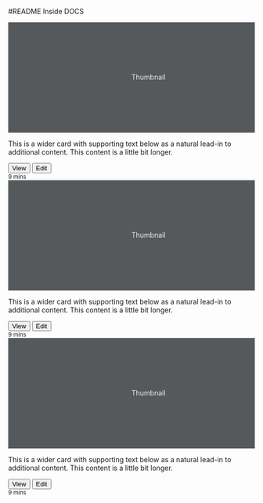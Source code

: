 #README Inside DOCS
<link href="/docs/4.4/dist/css/bootstrap.min.css" rel="stylesheet">
<div class="row">
        <div class="col-md-4">
          <div class="card mb-4 shadow-sm">
            <svg class="bd-placeholder-img card-img-top" width="100%" height="225" xmlns="http://www.w3.org/2000/svg" preserveAspectRatio="xMidYMid slice" focusable="false" role="img" aria-label="Placeholder: Thumbnail"><title>Placeholder</title><rect width="100%" height="100%" fill="#55595c"></rect><text x="50%" y="50%" fill="#eceeef" dy=".3em">Thumbnail</text></svg>
            <div class="card-body">
              <p class="card-text">This is a wider card with supporting text below as a natural lead-in to additional content. This content is a little bit longer.</p>
              <div class="d-flex justify-content-between align-items-center">
                <div class="btn-group">
                  <button type="button" class="btn btn-sm btn-outline-secondary">View</button>
                  <button type="button" class="btn btn-sm btn-outline-secondary">Edit</button>
                </div>
                <small class="text-muted">9 mins</small>
              </div>
            </div>
          </div>
        </div>
        <div class="col-md-4">
          <div class="card mb-4 shadow-sm">
            <svg class="bd-placeholder-img card-img-top" width="100%" height="225" xmlns="http://www.w3.org/2000/svg" preserveAspectRatio="xMidYMid slice" focusable="false" role="img" aria-label="Placeholder: Thumbnail"><title>Placeholder</title><rect width="100%" height="100%" fill="#55595c"></rect><text x="50%" y="50%" fill="#eceeef" dy=".3em">Thumbnail</text></svg>
            <div class="card-body">
              <p class="card-text">This is a wider card with supporting text below as a natural lead-in to additional content. This content is a little bit longer.</p>
              <div class="d-flex justify-content-between align-items-center">
                <div class="btn-group">
                  <button type="button" class="btn btn-sm btn-outline-secondary">View</button>
                  <button type="button" class="btn btn-sm btn-outline-secondary">Edit</button>
                </div>
                <small class="text-muted">9 mins</small>
              </div>
            </div>
          </div>
        </div>
        <div class="col-md-4">
          <div class="card mb-4 shadow-sm">
            <svg class="bd-placeholder-img card-img-top" width="100%" height="225" xmlns="http://www.w3.org/2000/svg" preserveAspectRatio="xMidYMid slice" focusable="false" role="img" aria-label="Placeholder: Thumbnail"><title>Placeholder</title><rect width="100%" height="100%" fill="#55595c"></rect><text x="50%" y="50%" fill="#eceeef" dy=".3em">Thumbnail</text></svg>
            <div class="card-body">
              <p class="card-text">This is a wider card with supporting text below as a natural lead-in to additional content. This content is a little bit longer.</p>
              <div class="d-flex justify-content-between align-items-center">
                <div class="btn-group">
                  <button type="button" class="btn btn-sm btn-outline-secondary">View</button>
                  <button type="button" class="btn btn-sm btn-outline-secondary">Edit</button>
                </div>
                <small class="text-muted">9 mins</small>
              </div>
            </div>
          </div>
        </div>
</div>
